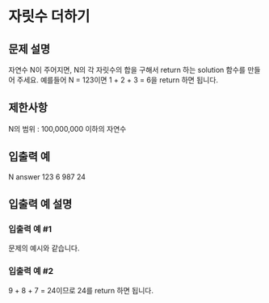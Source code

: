 # 자릿수 더하기
## 문제 설명
자연수 N이 주어지면, N의 각 자릿수의 합을 구해서 return 하는 solution 함수를 만들어 주세요.
예를들어 N = 123이면 1 + 2 + 3 = 6을 return 하면 됩니다.

## 제한사항
N의 범위 : 100,000,000 이하의 자연수

## 입출력 예
N	answer
123	6
987	24

## 입출력 예 설명
### 입출력 예 #1
문제의 예시와 같습니다.

### 입출력 예 #2
9 + 8 + 7 = 24이므로 24를 return 하면 됩니다.